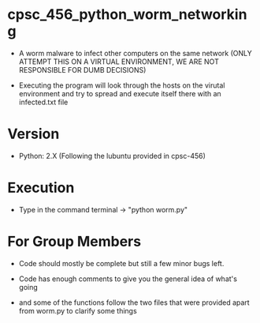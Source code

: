 # cpsc_456_python_worm_networking

* A worm malware to infect other computers on the same network (ONLY ATTEMPT THIS ON A VIRTUAL ENVIRONMENT, WE ARE NOT RESPONSIBLE FOR DUMB DECISIONS) 

* Executing the program will look through the hosts on the virutal environment and try to spread and execute itself there with an infected.txt file

# Version

* Python: 2.X (Following the lubuntu provided in cpsc-456)

# Execution 

* Type in the command terminal -> "python worm.py"

# For Group Members 

* Code should mostly be complete but still a few minor bugs left. 

* Code has enough comments to give you the general idea of what's going 

* and some of the functions follow the two files that were provided apart from worm.py to clarify some things 





